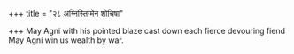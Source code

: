 +++
title = "२८ अग्निस्तिग्मेन शोचिषा"

+++
May Agni with his pointed blaze cast down each fierce devouring fiend  
     May Agni win us wealth by war.